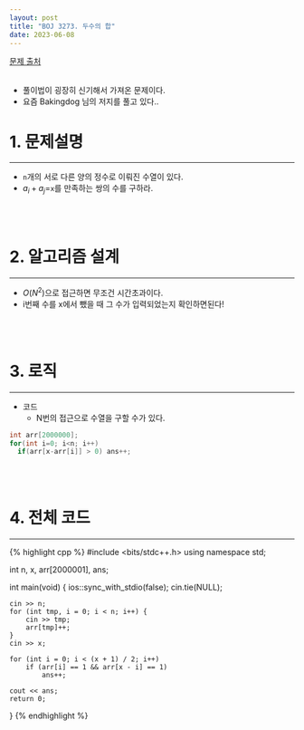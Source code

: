 ```yaml
---
layout: post
title: "BOJ 3273. 두수의 합"
date: 2023-06-08
---
```


[문제 출처](https://www.acmicpc.net/problem/3273) <br/><br/>

- 풀이법이 굉장히 신기해서 가져온 문제이다.
- 요즘 Bakingdog 님의 저지를 풀고 있다..

# 1. 문제설명
<hr>

- `n`개의 서로 다른 양의 정수로 이뤄진 수열이 있다.
- $a_i + a_j$=`x`를 만족하는 쌍의 수를 구하라.


<br/><br/>

# 2. 알고리즘 설계
<hr>

- $O(N^2)$으로 접근하면 무조건 시간초과이다.
- i번째 수를 x에서 뺐을 때 그 수가 입력되었는지 확인하면된다!


<br/><br/>

# 3. 로직
<hr>

- 코드
  - N번의 접근으로 수열을 구할 수가 있다.

```cpp
int arr[2000000];
for(int i=0; i<n; i++)
  if(arr[x-arr[i]] > 0) ans++;
```


<br/><br/>

# 4. 전체 코드
<hr>

{% highlight cpp %}
#include <bits/stdc++.h>
using namespace std;

int n, x, arr[2000001], ans;

int main(void)
{
	ios::sync_with_stdio(false);
	cin.tie(NULL);

	cin >> n;
	for (int tmp, i = 0; i < n; i++) {
		cin >> tmp;
		arr[tmp]++;
	}
	cin >> x;

	for (int i = 0; i < (x + 1) / 2; i++)
		if (arr[i] == 1 && arr[x - i] == 1)
			ans++;

	cout << ans;
	return 0;
}
{% endhighlight %}